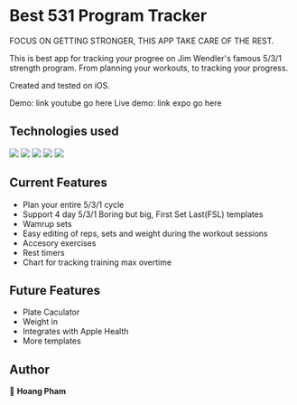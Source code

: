 # Best 531 Program Tracker
FOCUS ON GETTING STRONGER, THIS APP TAKE CARE OF THE REST.

This is best app for tracking your progree on Jim Wendler's famous 5/3/1 strength program. From planning your workouts, to tracking your progress.

Created and tested on iOS.

Demo: link youtube go here
Live demo: link expo go here
## Technologies used
<p>
  <img src="https://img.shields.io/badge/React_Native-20232A?style=for-the-badge&logo=react&logoColor=61DAFB" />
  <img src="https://img.shields.io/badge/Redux-593D88?style=for-the-badge&logo=redux&logoColor=white" />
  <img src="https://img.shields.io/badge/JavaScript-323330?style=for-the-badge&logo=javascript&logoColor=F7DF1E" />
  <img src="https://img.shields.io/badge/HTML5-E34F26?style=for-the-badge&logo=html5&logoColor=white" />
  <img src="https://img.shields.io/badge/Expo-1B1F23?style=for-the-badge&logo=expo&logoColor=white" />
</p>


## Current Features
- Plan your entire 5/3/1 cycle
- Support 4 day 5/3/1 Boring but big, First Set Last(FSL) templates
- Wamrup sets
- Easy editing of reps, sets and weight during the workout sessions
- Accesory exercises
- Rest timers
- Chart for tracking training max overtime 

## Future Features
- Plate Caculator
- Weight in
- Integrates with Apple Health
- More templates

## Author
🎉 **Hoang Pham**